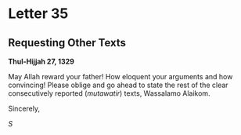 Letter 35
=========

Requesting Other Texts
----------------------

**Thul-Hijjah 27, 1329**

May Allah reward your father! How eloquent your arguments and how
convincing! Please oblige and go ahead to state the rest of the clear
consecutively reported (*mutawatir*) texts, Wassalamo Alaikom.

Sincerely,

*S*


